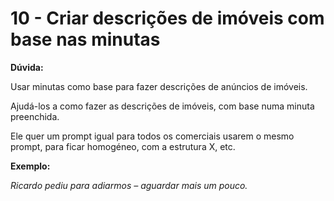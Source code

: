 # 10 - Criar descrições de imóveis com base nas minutas


**Dúvida:**

Usar minutas como base para fazer descrições de anúncios de imóveis.

Ajudá-los a como fazer as descrições de imóveis, com base numa minuta preenchida.

Ele quer um prompt igual para todos os comerciais usarem o mesmo prompt, para ficar homogéneo, com a estrutura X, etc.

**Exemplo:**

*Ricardo pediu para adiarmos – aguardar mais um pouco.*